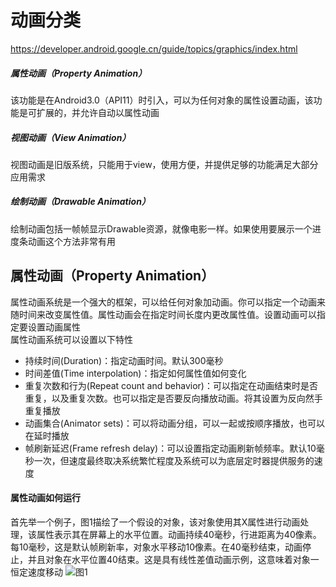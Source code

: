 # 动画分类
https://developer.android.google.cn/guide/topics/graphics/index.html
##### 属性动画（Property Animation）
该功能是在Android3.0（API11）时引入，可以为任何对象的属性设置动画，该功能是可扩展的，并允许自动以属性动画
##### 视图动画（View Animation）
视图动画是旧版系统，只能用于view，使用方便，并提供足够的功能满足大部分应用需求
##### 绘制动画（Drawable Animation）
绘制动画包括一帧帧显示Drawable资源，就像电影一样。如果使用要展示一个进度条动画这个方法非常有用

## 属性动画（Property Animation）
属性动画系统是一个强大的框架，可以给任何对象加动画。你可以指定一个动画来随时间来改变属性值。属性动画会在指定时间长度内更改属性值。设置动画可以指定要设置动画属性  
属性动画系统可以设置以下特性
* 持续时间(Duration)：指定动画时间。默认300毫秒
* 时间差值(Time interpolation)：指定如何属性值如何变化
* 重复次数和行为(Repeat count and behavior)：可以指定在动画结束时是否重复，以及重复次数。也可以指定是否要反向播放动画。将其设置为反向然手重复播放
* 动画集合(Animator sets)：可以将动画分组，可以一起或按顺序播放，也可以在延时播放
* 帧刷新延迟(Frame refresh delay)：可以设置指定动画刷新帧频率。默认10毫秒一次，但速度最终取决系统繁忙程度及系统可以为底层定时器提供服务的速度
#### 属性动画如何运行
首先举一个例子，图1描绘了一个假设的对象，该对象使用其X属性进行动画处理，该属性表示其在屏幕上的水平位置。动画持续40毫秒，行进距离为40像素。每10毫秒，这是默认帧刷新率，对象水平移动10像素。在40毫秒结束，动画停止，并且对象在水平位置40结束。这是具有线性差值动画示例，这意味着对象一恒定速度移动
![图1](/Android动画/animation-linear.png)